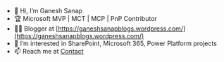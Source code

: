 - 👋 Hi, I’m Ganesh Sanap
- 🏆 Microsoft MVP | MCT | MCP | PnP Contributor
- 🐱‍💻 Blogger at [https://ganeshsanapblogs.wordpress.com/](https://ganeshsanapblogs.wordpress.com/)
- 👀 I’m interested in SharePoint, Microsoft 365, Power Platform projects
- 📫 Reach me at [Contact](https://ganeshsanapblogs.wordpress.com/contact/)

<!--- - 🌱 I’m currently learning ... -->
<!--- - 💞️ I’m looking to collaborate on ... -->

<!---
ganesh-sanap/ganesh-sanap is a ✨ special ✨ repository because its `README.md` (this file) appears on your GitHub profile.
You can click the Preview link to take a look at your changes.
--->
